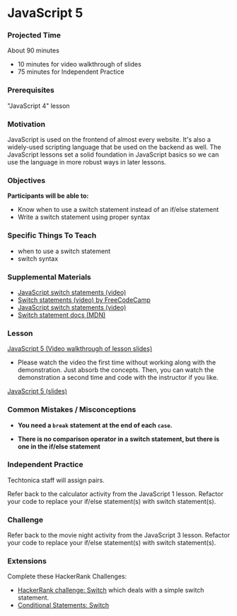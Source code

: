 # JavaScript 5

### Projected Time
About 90 minutes
- 10 minutes for video walkthrough of slides
- 75 minutes for Independent Practice

### Prerequisites

"JavaScript 4" lesson

### Motivation
JavaScript is used on the frontend of almost every website. It's also a widely-used scripting language that be used on the backend as well. The JavaScript lessons set a solid foundation in JavaScript basics so we can use the language in more robust ways in later lessons.

### Objectives
**Participants will be able to:**
- Know when to use a switch statement instead of an if/else statement
- Write a switch statement using proper syntax

### Specific Things To Teach
- when to use a switch statement
- switch syntax

### Supplemental Materials

- [JavaScript switch statements (video)](https://www.youtube.com/watch?v=7rc8aDtVFvE)
- [Switch statements (video) by FreeCodeCamp](https://www.youtube.com/watch?v=fM5qnyasUYI)
- [JavaScript switch statements (video)](https://www.youtube.com/watch?v=Z6O_XdfCBEo)
- [Switch statement docs (MDN)](https://developer.mozilla.org/en-US/docs/Web/JavaScript/Reference/Statements/switch)

### Lesson

[JavaScript 5 (Video walkthrough of lesson slides)](https://drive.google.com/open?id=1VruQhp9ucVckMgprsQnYel-N4Zc2T9nC)
- Please watch the video the first time without working along with the demonstration. Just absorb the concepts. Then, you can watch the demonstration a second time and code with the instructor if you like.

[JavaScript 5 (slides)](https://docs.google.com/presentation/d/1hmP5pOfrgexspDS827_cGkb3SNqhIJnbxrlnRFcHCGw/edit?usp=sharing)


### Common Mistakes / Misconceptions

- **You need a `break` statement at the end of each `case`.**

- **There is no comparison operator in a switch statement, but there is one in the if/else statement**

### Independent Practice

Techtonica staff will assign pairs.

Refer back to the calculator activity from the JavaScript 1 lesson. Refactor your code to replace your if/else statement(s) with switch statement(s).

### Challenge
Refer back to the movie night activity from the JavaScript 3 lesson. Refactor your code to replace your if/else statement(s) with switch statement(s).

### Extensions
Complete these HackerRank Challenges:
- [HackerRank challenge: Switch](https://www.hackerrank.com/contests/7days-javascript/challenges/js-switch-statements) which deals with a simple switch statement.
- [Conditional Statements: Switch](https://www.hackerrank.com/challenges/js10-switch)
